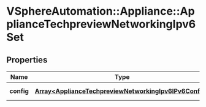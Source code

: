 # VSphereAutomation::Appliance::ApplianceTechpreviewNetworkingIpv6Set

## Properties
Name | Type | Description | Notes
------------ | ------------- | ------------- | -------------
**config** | [**Array&lt;ApplianceTechpreviewNetworkingIpv6IPv6Config&gt;**](ApplianceTechpreviewNetworkingIpv6IPv6Config.md) | IPv6 configuration. | 


